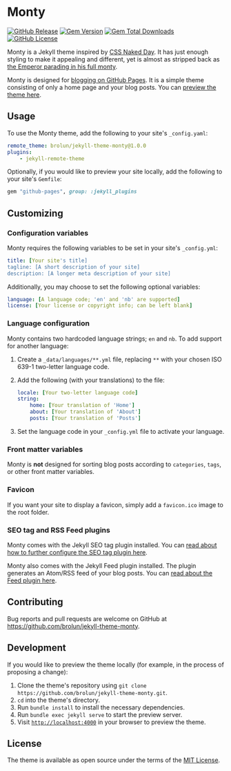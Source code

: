 # Monty

[![GitHub Release](https://img.shields.io/github/v/release/brolun/jekyll-theme-monty)](https://github.com/brolun/jekyll-theme-monty/releases)
[![Gem Version](https://img.shields.io/gem/v/jekyll-theme-monty)](https://rubygems.org/gems/jekyll-theme-monty)
[![Gem Total Downloads](https://img.shields.io/gem/dt/jekyll-theme-monty)](https://rubygems.org/gems/jekyll-theme-monty)
[![GitHub License](https://img.shields.io/github/license/brolun/jekyll-theme-monty)](https://github.com/brolun/jekyll-theme-monty/blob/main/LICENSE)

Monty is a Jekyll theme inspired by [CSS Naked Day](https://css-naked-day.github.io/). It has just enough styling to make it appealing and different, yet is almost as stripped back as [the Emperor parading in his full monty](https://andersen.sdu.dk/vaerk/hersholt/TheEmperorsNewClothes_e.html).

Monty is designed for [blogging on GitHub Pages](https://docs.github.com/en/pages/setting-up-a-github-pages-site-with-jekyll/about-github-pages-and-jekyll). It is a simple theme consisting of only a home page and your blog posts. You can [preview the theme here](https://brolun.github.io/jekyll-theme-monty/).

## Usage

To use the Monty theme, add the following to your site's `_config.yaml`:

```yaml
remote_theme: brolun/jekyll-theme-monty@1.0.0
plugins:
    - jekyll-remote-theme
```

Optionally, if you would like to preview your site locally, add the following to your site's `Gemfile`:

```ruby
gem "github-pages", group: :jekyll_plugins
```

## Customizing

### Configuration variables

Monty requires the following variables to be set in your site's `_config.yml`:

```yaml
title: [Your site's title]
tagline: [A short description of your site]
description: [A longer meta description of your site]
```

Additionally, you may choose to set the following optional variables:

```yaml
language: [A language code; 'en' and 'nb' are supported]
license: [Your license or copyright info; can be left blank]
```

### Language configuration

Monty contains two hardcoded language strings; `en` and `nb`. To add support for another language:

1. Create a `_data/languages/**.yml` file, replacing `**` with your chosen ISO 639-1 two-letter language code.

2. Add the following (with your translations) to the file:

    ```yaml
    locale: [Your two-letter language code]
    string:
        home: [Your translation of 'Home']
        about: [Your translation of 'About']
        posts: [Your translation of 'Posts']
    ```

3. Set the language code in your `_config.yml` file to activate your language.

### Front matter variables

Monty is **not** designed for sorting blog posts according to `categories`, `tags`, or other front matter variables.

### Favicon

If you want your site to display a favicon, simply add a `favicon.ico` image to the root folder.

### SEO tag and RSS Feed plugins

Monty comes with the Jekyll SEO tag plugin installed. You can [read about how to further configure the SEO tag plugin here](https://github.com/jekyll/jekyll-seo-tag).

Monty also comes with the Jekyll Feed plugin installed. The plugin generates an Atom/RSS feed of your blog posts. You can [read about the Feed plugin here](https://github.com/jekyll/jekyll-feed).

## Contributing

Bug reports and pull requests are welcome on GitHub at https://github.com/brolun/jekyll-theme-monty.

## Development

If you would like to preview the theme locally (for example, in the process of proposing a change):

1. Clone the theme's repository using `git clone https://github.com/brolun/jekyll-theme-monty.git`.
2. `cd` into the theme's directory.
3. Run `bundle install` to install the necessary dependencies.
4. Run `bundle exec jekyll serve` to start the preview server.
5. Visit [`http://localhost:4000`](http://localhost:4000) in your browser to preview the theme.

## License

The theme is available as open source under the terms of the [MIT License](https://opensource.org/licenses/MIT).
